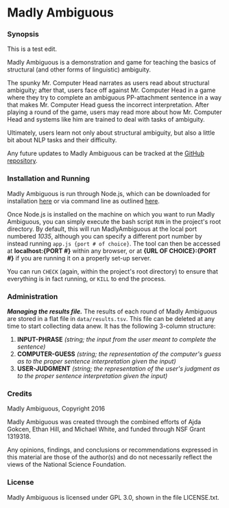 # Madly Ambiguous

### Synopsis

This is a test edit.

Madly Ambiguous is a demonstration and game for teaching the basics of structural (and other forms of linguistic) ambiguity.

The spunky Mr. Computer Head narrates as users read about structural ambiguity; after that, users face off against Mr. Computer Head in a game where they try to complete an ambiguous PP-attachment sentence in a way that makes Mr. Computer Head guess the incorrect interpretation. After playing a round of the game, users may read more about how Mr. Computer Head and systems like him are trained to deal with tasks of ambiguity.

Ultimately, users learn not only about structural ambiguity, but also a little bit about NLP tasks and their difficulty.

Any future updates to Madly Ambiguous can be tracked at the [GitHub repository](https://github.com/ajdagokcen/madlyambiguous-repo).

### Installation and Running

Madly Ambiguous is run through Node.js, which can be downloaded for installation [here](https://nodejs.org/en/download/) or via command line as outlined [here](https://nodejs.org/en/download/package-manager/).

Once Node.js is installed on the machine on which you want to run Madly Ambiguous, you can simply execute the bash script `RUN` in the project's root directory. By default, this will run MadlyAmbiguous at the local port numbered *1035*, although you can specify a different port number by instead running `app.js {port # of choice}`. The tool can then be accessed at **localhost:{PORT #}** within any browser, or at **{URL OF CHOICE}:{PORT #}** if you are running it on a properly set-up server.

You can run `CHECK` (again, within the project's root directory) to ensure that everything is in fact running, or `KILL` to end the process.

### Administration

***Managing the results file.*** The results of each round of Madly Ambiguous are stored in a flat file in `data/results.tsv`.  This file can be deleted at any time to start collecting data anew.  It has the following 3-column structure:

1. **INPUT-PHRASE** *(string; the input from the user meant to complete the sentence)*
2. **COMPUTER-GUESS** *(string; the representation of the computer's guess as to the proper sentence interpretation given the input)*
3. **USER-JUDGMENT** *(string; the representation of the user's judgment as to the proper sentence interpretation given the input)*

### Credits

Madly Ambiguous, Copyright 2016

Madly Ambiguous was created through the combined efforts of Ajda Gokcen, Ethan Hill, and Michael White, and funded through NSF Grant 1319318.

Any opinions, findings, and conclusions or recommendations expressed in this material are those of the author(s) and do not necessarily reflect the views of the National Science Foundation.

### License

Madly Ambiguous is licensed under GPL 3.0, shown in the file LICENSE.txt.

